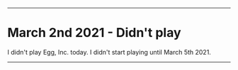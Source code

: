   
***

# March 2nd 2021 - Didn't play

I didn't play Egg, Inc. today. I didn't start playing until March 5th 2021.

***
